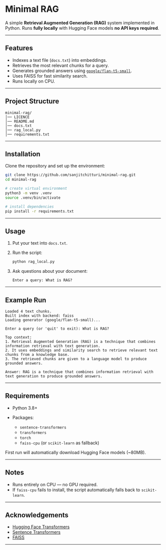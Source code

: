 # Minimal RAG

A simple **Retrieval Augmented Generation (RAG)** system implemented in Python. Runs **fully locally** with Hugging Face models **no API keys required**.

---

## Features
- Indexes a text file (`docs.txt`) into embeddings. 
- Retrieves the most relevant chunks for a query.  
- Generates grounded answers using [`google/flan-t5-small`](https://huggingface.co/google/flan-t5-small).
- Uses FAISS for fast similarity search.  
- Runs locally on CPU.

---

## Project Structure
```
minimal-rag/
│── LICENCE
│── README.md 
│── docs.txt
│── rag_local.py
│── requirements.txt
````

---

## Installation

Clone the repository and set up the environment:

```bash
git clone https://github.com/sanjitchitturi/minimal-rag.git
cd minimal-rag

# create virtual environment
python3 -m venv .venv
source .venv/bin/activate

# install dependencies
pip install -r requirements.txt
````
---

## Usage

1. Put your text into `docs.txt`.
2. Run the script:

   ```bash
   python rag_local.py
   ```
3. Ask questions about your document:

   ```
   Enter a query: What is RAG?
   ```
---

## Example Run

```
Loaded 4 text chunks.
Built index with backend: faiss
Loading generator (google/flan-t5-small)...

Enter a query (or 'quit' to exit): What is RAG?

Top context:
1. Retrieval Augmented Generation (RAG) is a technique that combines information retrieval with text generation.
2. It uses embeddings and similarity search to retrieve relevant text chunks from a knowledge base.
3. The retrieved chunks are given to a language model to produce grounded answers.

Answer: RAG is a technique that combines information retrieval with text generation to produce grounded answers.
```
---

## Requirements

* Python 3.8+
* Packages:

  * `sentence-transformers`
  * `transformers`
  * `torch`
  * `faiss-cpu` (or `scikit-learn` as fallback)

First run will automatically download Hugging Face models (\~80MB).

---

## Notes

* Runs entirely on CPU — no GPU required.
* If `faiss-cpu` fails to install, the script automatically falls back to `scikit-learn`.

---

## Acknowledgements

* [Hugging Face Transformers](https://huggingface.co/transformers/)
* [Sentence Transformers](https://www.sbert.net/)
* [FAISS](https://github.com/facebookresearch/faiss)

---
